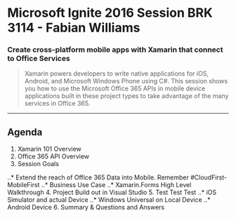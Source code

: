 # Microsoft Ignite 2016 Session BRK 3114 - Fabian Williams
### Create cross-platform mobile apps with Xamarin that connect to Office Services
> Xamarin powers developers to write native applications for iOS, Android, and Microsoft Windows Phone using C#. This session shows you how to use the Microsoft Office 365 APIs in mobile device applications built in these project types to take advantage of the many services in Office 365. 


---
## Agenda
1. Xamarin 101 Overview
2. Office 365 API Overview
3. Session Goals

..* Extend the reach of Office 365 Data into Mobile. Remember #CloudFirst-MobileFirst
..* Business Use Case
..* Xamarin.Forms High Level Walkthrough
4.  Project Build out in Visual Studio
5. Test Test Test
..* iOS Simulator and actual Device
..* Windows Universal on Local Device
..* Android Device
6.  Summary & Questions and Answers

